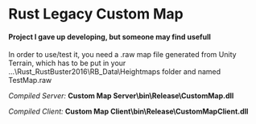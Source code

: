 # Rust Legacy Custom Map
<h4>Project I gave up developing, but someone may find usefull</h4>

In order to use/test it, you need a .raw map file generated from Unity Terrain, which has to be put in your ...\Rust_RustBuster2016\RB_Data\Heightmaps folder and named TestMap.raw

<i>Compiled Server:</i> <b>Custom Map Server\bin\Release\CustomMap.dll</b>

<i>Compiled Client:</i> <b>Custom Map Client\bin\Release\CustomMapClient.dll</b>
